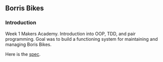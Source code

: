 ## Borris Bikes

### Introduction

Week 1 Makers Academy. Introduction into OOP, TDD, and pair programming. Goal was to build a functioning system for maintaining and managing Boris Bikes. 

Here is the [spec](https://github.com/makersacademy/course/blob/master/boris_bikes/0_challenge_map.md).




